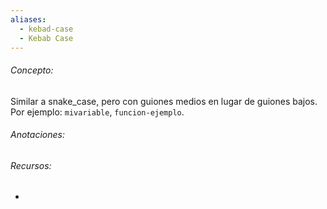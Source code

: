 ```yaml
---
aliases:
  - kebad-case
  - Kebab Case
---
```

###### Concepto:

Similar a snake_case, pero con guiones medios en lugar de guiones bajos. Por ejemplo: `mivariable`, `funcion-ejemplo`.

###### Anotaciones:



###### Recursos:

- 